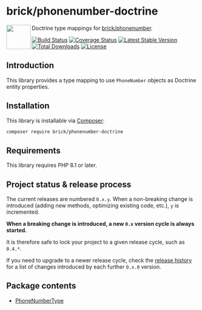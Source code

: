 brick/phonenumber-doctrine
========================

<img src="https://raw.githubusercontent.com/brick/brick/master/logo.png" alt="" align="left" height="64">

Doctrine type mappings for [brick/phonenumber](https://github.com/brick/phonenumber).

[![Build Status](https://github.com/brick/phonenumber-doctrine/workflows/CI/badge.svg)](https://github.com/brick/phonenumber-doctrine/actions)
[![Coverage Status](https://coveralls.io/repos/github/brick/phonenumber-doctrine/badge.svg?branch=master)](https://coveralls.io/github/brick/phonenumber-doctrine?branch=master)
[![Latest Stable Version](https://poser.pugx.org/brick/phonenumber-doctrine/v/stable)](https://packagist.org/packages/brick/phonenumber-doctrine)
[![Total Downloads](https://poser.pugx.org/brick/phonenumber-doctrine/downloads)](https://packagist.org/packages/brick/phonenumber-doctrine)
[![License](https://img.shields.io/badge/license-MIT-blue.svg)](http://opensource.org/licenses/MIT)

Introduction
------------

This library provides a type mapping to use `PhoneNumber` objects as Doctrine entity properties.

Installation
------------

This library is installable via [Composer](https://getcomposer.org/):

```bash
composer require brick/phonenumber-doctrine
```

Requirements
------------

This library requires PHP 8.1 or later.

Project status & release process
--------------------------------

The current releases are numbered `0.x.y`. When a non-breaking change is introduced (adding new methods, optimizing existing code, etc.), `y` is incremented.

**When a breaking change is introduced, a new `0.x` version cycle is always started.**

It is therefore safe to lock your project to a given release cycle, such as `0.4.*`.

If you need to upgrade to a newer release cycle, check the [release history](https://github.com/brick/phonenumber-doctrine/releases) for a list of changes introduced by each further `0.x.0` version.

Package contents
----------------

- [PhoneNumberType](https://github.com/brick/phonenumber-doctrine/blob/master/src/Types/PhoneNumberType.php)
